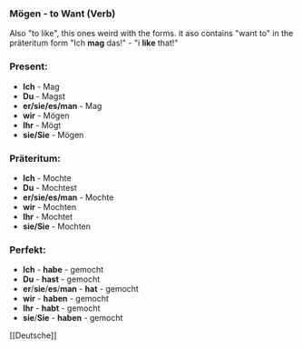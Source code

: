 ### Mögen - to Want   (Verb)

Also "to like", this ones weird with the forms. it aso contains "want to" in the präteritum form
"Ich **mag** das!" - "i **like** that!"

### Present:
* **Ich** - Mag
* **Du** - Magst
* **er/sie/es/man** - Mag
* **wir** - Mögen
* **Ihr** - Mögt
* **sie/Sie** - Mögen


### Präteritum:
* **Ich** - Mochte
* **Du** - Mochtest
* **er/sie/es/man** - Mochte
* **wir** - Mochten
* **Ihr** - Mochtet
* **sie/Sie** - Mochten



### Perfekt:
* **Ich** - **habe** - gemocht
* **Du** - **hast** - gemocht
* **er**/**sie**/**es**/**man** - **hat** - gemocht
* **wir** - **haben** - gemocht
* **Ihr** - **habt** - gemocht
* **sie**/**Sie** - **haben** - gemocht



[[Deutsche]]